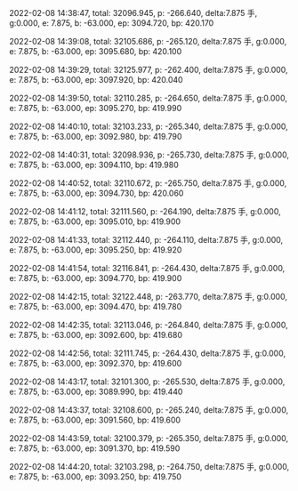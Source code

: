 2022-02-08 14:38:47, total: 32096.945, p: -266.640, delta:7.875 手, g:0.000, e: 7.875, b: -63.000, ep: 3094.720, bp: 420.170

2022-02-08 14:39:08, total: 32105.686, p: -265.120, delta:7.875 手, g:0.000, e: 7.875, b: -63.000, ep: 3095.680, bp: 420.100

2022-02-08 14:39:29, total: 32125.977, p: -262.400, delta:7.875 手, g:0.000, e: 7.875, b: -63.000, ep: 3097.920, bp: 420.040

2022-02-08 14:39:50, total: 32110.285, p: -264.650, delta:7.875 手, g:0.000, e: 7.875, b: -63.000, ep: 3095.270, bp: 419.990

2022-02-08 14:40:10, total: 32103.233, p: -265.340, delta:7.875 手, g:0.000, e: 7.875, b: -63.000, ep: 3092.980, bp: 419.790

2022-02-08 14:40:31, total: 32098.936, p: -265.730, delta:7.875 手, g:0.000, e: 7.875, b: -63.000, ep: 3094.110, bp: 419.980

2022-02-08 14:40:52, total: 32110.672, p: -265.750, delta:7.875 手, g:0.000, e: 7.875, b: -63.000, ep: 3094.730, bp: 420.060

2022-02-08 14:41:12, total: 32111.560, p: -264.190, delta:7.875 手, g:0.000, e: 7.875, b: -63.000, ep: 3095.010, bp: 419.900

2022-02-08 14:41:33, total: 32112.440, p: -264.110, delta:7.875 手, g:0.000, e: 7.875, b: -63.000, ep: 3095.250, bp: 419.920

2022-02-08 14:41:54, total: 32116.841, p: -264.430, delta:7.875 手, g:0.000, e: 7.875, b: -63.000, ep: 3094.770, bp: 419.900

2022-02-08 14:42:15, total: 32122.448, p: -263.770, delta:7.875 手, g:0.000, e: 7.875, b: -63.000, ep: 3094.470, bp: 419.780

2022-02-08 14:42:35, total: 32113.046, p: -264.840, delta:7.875 手, g:0.000, e: 7.875, b: -63.000, ep: 3092.600, bp: 419.680

2022-02-08 14:42:56, total: 32111.745, p: -264.430, delta:7.875 手, g:0.000, e: 7.875, b: -63.000, ep: 3092.370, bp: 419.600

2022-02-08 14:43:17, total: 32101.300, p: -265.530, delta:7.875 手, g:0.000, e: 7.875, b: -63.000, ep: 3089.990, bp: 419.440

2022-02-08 14:43:37, total: 32108.600, p: -265.240, delta:7.875 手, g:0.000, e: 7.875, b: -63.000, ep: 3091.560, bp: 419.600

2022-02-08 14:43:59, total: 32100.379, p: -265.350, delta:7.875 手, g:0.000, e: 7.875, b: -63.000, ep: 3091.370, bp: 419.590

2022-02-08 14:44:20, total: 32103.298, p: -264.750, delta:7.875 手, g:0.000, e: 7.875, b: -63.000, ep: 3093.250, bp: 419.750